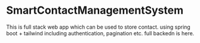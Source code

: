 # SmartContactManagementSystem
This is full stack web app which can be used to store contact. using spring boot + tailwind including authentication, pagination etc.
full backedn is here.
